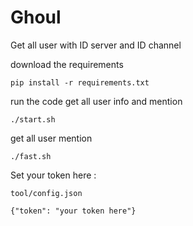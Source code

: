 # Ghoul
Get all user with ID server and ID channel

download the requirements
```
pip install -r requirements.txt
```

run the code 
get all user info and mention
```
./start.sh
```
get all user mention
```
./fast.sh
```

Set your token here :
```
tool/config.json
```
```
{"token": "your token here"}
```
